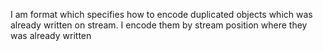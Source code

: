 I am format which specifies how to encode duplicated objects which was already written on stream.
I encode them by stream position where they was already written